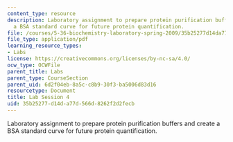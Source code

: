 ```yaml
---
content_type: resource
description: Laboratory assignment to prepare protein purification buffers and create
  a BSA standard curve for future protein quantification.
file: /courses/5-36-biochemistry-laboratory-spring-2009/35b25277d14da77d566d8262f2d2fecb_ses4.pdf
file_type: application/pdf
learning_resource_types:
- Labs
license: https://creativecommons.org/licenses/by-nc-sa/4.0/
ocw_type: OCWFile
parent_title: Labs
parent_type: CourseSection
parent_uid: 6d2f04eb-8a5c-c8b9-30f3-ba5006d83d16
resourcetype: Document
title: Lab Session 4
uid: 35b25277-d14d-a77d-566d-8262f2d2fecb
---
```

Laboratory assignment to prepare protein purification buffers and create a BSA standard curve for future protein quantification.